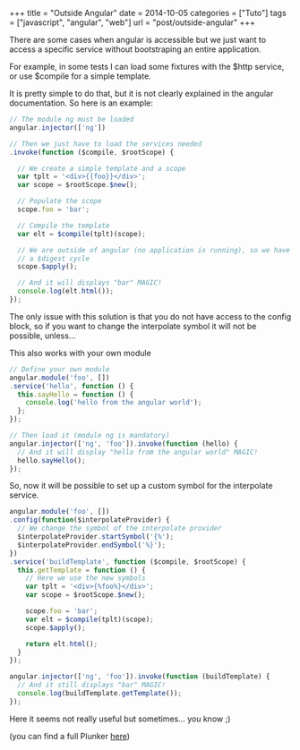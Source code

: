 +++
title = "Outside Angular"
date = 2014-10-05
categories = ["Tuto"]
tags = ["javascript", "angular", "web"]
url = "post/outside-angular"
+++

There are some cases when angular is accessible but we just want to access a
specific service without bootstraping an entire application.

For example, in some tests I can load some fixtures with the $http service,
or use $compile for a simple template.

It is pretty simple to do that, but it is not clearly explained in the angular
documentation. So here is an example:

```javascript
// The module ng must be loaded
angular.injector(['ng'])

// Then we just have to load the services needed
.invoke(function ($compile, $rootScope) {

  // We create a simple template and a scope
  var tplt = '<div>{{foo}}</div>';
  var scope = $rootScope.$new();

  // Populate the scope
  scope.foo = 'bar';

  // Compile the template
  var elt = $compile(tplt)(scope);

  // We are outside of angular (no application is running), so we have to run
  // a $digest cycle
  scope.$apply();

  // And it will displays "bar" MAGIC!
  console.log(elt.html());
});
```

The only issue with this solution is that you do not have access to the config
block, so if you want to change the interpolate symbol it will not be possible,
unless...

This also works with your own module

```javascript
// Define your own module
angular.module('foo', [])
.service('hello', function () {
  this.sayHello = function () {
    console.log('hello from the angular world');
  };
});

// Then load it (module ng is mandatory)
angular.injector(['ng', 'foo']).invoke(function (hello) {
  // And it will display "hello from the angular world" MAGIC!
  hello.sayHello();
});
```

So, now it will be possible to set up a custom symbol for the interpolate
service.

```javascript
angular.module('foo', [])
.config(function($interpolateProvider) {
  // We change the symbol of the interpolate provider
  $interpolateProvider.startSymbol('{%');
  $interpolateProvider.endSymbol('%}');
})
.service('buildTemplate', function ($compile, $rootScope) {
  this.getTemplate = function () {
    // Here we use the new symbols
    var tplt = '<div>{%foo%}</div>';
    var scope = $rootScope.$new();

    scope.foo = 'bar';
    var elt = $compile(tplt)(scope);
    scope.$apply();

    return elt.html();
  }
});

angular.injector(['ng', 'foo']).invoke(function (buildTemplate) {
  // And it still displays "bar" MAGIC!
  console.log(buildTemplate.getTemplate());
});

```

Here it seems not really useful but sometimes... you know ;)

(you can find a full Plunker [here](http://plnkr.co/edit/giAIRSwdTnOPAhj3TRs7))
